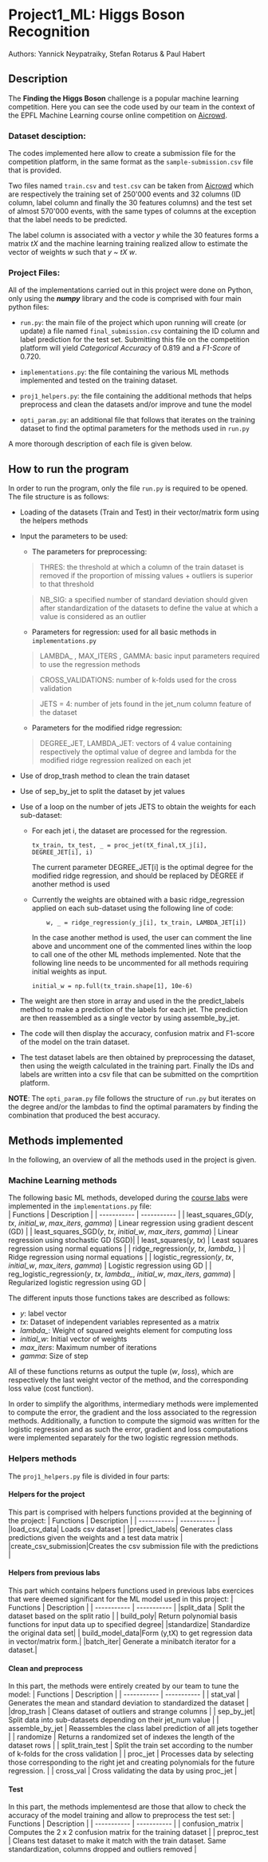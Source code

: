 # Project1_ML: Higgs Boson Recognition

Authors: Yannick Neypatraiky, Stefan Rotarus & Paul Habert

## Description
The **Finding the Higgs Boson** challenge is a popular machine learning competition. Here you can see the code used by our team in the context of the EPFL Machine Learning course online competition on [Aicrowd](https://www.aicrowd.com/challenges/epfl-machine-learning-higgs).

### Dataset desciption:
The  codes implemented here allow to create a submission file for the competition platform, in the same format as the `sample-submission.csv` file that is provided.

Two files named `train.csv` and `test.csv` can be taken from [Aicrowd](https://www.aicrowd.com/challenges/epfl-machine-learning-higgs)  which are respectively the training set of 250'000 events and 32 columns (ID column, label column and finally the 30 features columns) and the test set of almost 570'000 events, with the same types of columns at the exception that the label needs to be predicted.

The label column is associated with a vector *y* while the 30 features forms a matrix *tX* and the machine learning training realized allow to estimate the vector of weights *w* such that *y ~ tX w*. 

### Project Files:
All of the implementations carried out in this project were done on Python, only using the ***numpy*** library and the code is comprised with four main python files:
- `run.py`: the main file of the project which upon running will create (or update) a file named `final_submission.csv` containing the ID column and label prediction for the test set. Submitting this file on the competition platform will yield *Categorical Accuracy* of 0.819 and a *F1-Score* of 0.720. 

- `implementations.py`: the file containing the various ML methods implemented and tested on the training dataset.
- `proj1_helpers.py`: the file containing the additional methods that helps preprocess and clean the datasets and/or improve and tune the model 
- `opti_param.py`: an additional file that follows that iterates on the training dataset to find the optimal parameters for the methods used in `run.py`

A more thorough description of each file is given below.

## How to run the program

In order to run the program, only the file `run.py` is required to be opened. The file structure is as follows:

*   Loading of the datasets (Train and Test) in their vector/matrix form using the helpers methods 
*   Input the parameters to be used: 
    -   The parameters for preprocessing: 

    > THRES: the threshold at which a column of the train dataset is removed if the proportion of missing values + outliers is superior to that threshold

    > NB_SIG:  a specified number of standard deviation should given after standardization of the datasets to define the value at which a value is considered as an outlier

    -   Parameters for regression: used for all basic methods in `implementations.py` 
    > LAMBDA_ , MAX_ITERS , GAMMA: basic input parameters required to use the regression methods 
    
    > CROSS_VALIDATIONS: number of k-folds used for the cross validation
    
    > JETS = 4: number of jets found in the jet_num column feature of the dataset
    
    -   Parameters for the modified ridge regression:
    >   DEGREE_JET, LAMBDA_JET: vectors of 4 value containing respectively the optimal value of degree and lambda for the modified ridge regression realized on each jet

* Use of drop_trash method to clean the train dataset 
* Use of sep_by_jet to split the dataset by jet values 
* Use of a loop on the number of jets JETS to obtain the weights for each sub-dataset:
    -   For each jet i, the dataset are processed for the regression. 
  
            tx_train, tx_test, _ = proc_jet(tX_final,tX_j[i], DEGREE_JET[i], i)

        The current parameter DEGREE_JET[i] is the optimal degree for the modified ridge regression, and should be replaced by DEGREE if another method is used
        
    -   Currently the weights are obtained with a basic ridge_regression applied on each sub-dataset using the following line of code: 

                w, _ = ridge_regression(y_j[i], tx_train, LAMBDA_JET[i])
                
         In the case another method is used, the user can comment the line above and uncomment one of the commented lines within the loop to call one of the other ML methods implemented.
        Note that the following line needs to be uncommented for all methods requiring initial weights as input. 
        
            initial_w = np.full(tx_train.shape[1], 10e-6)
- The weight are then store in array and used in the the predict_labels method to make a prediction of the labels for each jet. The prediction are then reassembled as a single vector by using assemble_by_jet.

- The code will then display the accuracy, confusion matrix and F1-score of the model on the train dataset.  

- The test dataset labels are then obtained by preprocessing the dataset, then using the weigth calculated in the training part. Finally the IDs and labels are written into a csv file that can be submitted on the comprtition platform.

**NOTE**: The `opti_param.py` file follows the structure of `run.py` but iterates on the degree and/or the lambdas to find the optimal paramaters by finding the combination that produced the best accuracy.

## Methods implemented 
In the following, an overview of all the methods used in the project is given. 

### Machine Learning methods

The following basic ML methods, developed during the [course labs](https://github.com/epfml/ML_course) were implemented in the `implementations.py` file:  
| Functions      | Description |
| ----------- | ----------- |
| least\_squares\_GD(*y*, *tx*, *initial\_w*, *max\_iters*, *gamma*)      | Linear regression using gradient descent (GD) |
| least\_squares\_SGD(*y*, *tx*, *initial\_w*, *max\_iters*, *gamma*)  | Linear regression using stochastic GD  (SGD)|
| least\_squares(*y*, *tx*)  | Least squares regression using normal equations  |
| ridge\_regression(*y*, *tx*, *lambda\_* )   | Ridge regression using normal equations  |
| logistic\_regression(*y*, *tx*, *initial\_w*, *max\_iters*, *gamma*) | Logistic regression using GD |
| reg\_logistic\_regression(*y*, *tx*, *lambda_*, *initial\_w*, *max\_iters*, *gamma*) | Regularized logistic regression using GD |

The different inputs those functions takes are described as follows:
- *y*: label vector
- *tx*: Dataset of independent variables represented as a matrix 
- *lambda\_*: Weight of squared weights element for computing loss
- *initial\_w*: Initial vector of weights
- *max\_iters*: Maximum number of iterations
- *gamma*: Size of step

All of these functions returns as output the tuple (*w*, *loss*), which are respectively the last weight vector of the method, and the corresponding loss value (cost function). 

In order to simplify the algorithms, intermediary methods were implemented to compute the error, the gradient and the loss associated to the regression methods. Additionally, a function to compute the sigmoid was written for the logistic regression and as such the error, gradient and loss computations were implemented separately for the two logistic regression methods.

### Helpers methods 

The `proj1_helpers.py` file is divided in four parts: 

#### Helpers for the project 
This part is comprised with helpers functions provided at the beginning of the project:
| Functions      | Description |
| ----------- | ----------- |
|load_csv_data| Loads csv dataset |
|predict_labels| Generates class predictions given the weights and a test data matrix |
|create_csv_submission|Creates the csv submission file with the predictions |

#### Helpers from previous labs

This part which contains helpers functions used in previous labs exercices that were deemed significant for the ML model used in this project: 
| Functions      | Description |
| ----------- | ----------- |
|split_data | Split the dataset based on the split ratio |
| build_poly| Return polynomial basis functions for input data up to specified degree|
|standardize| Standardize the original data set|
| build_model_data|Form (y,tX) to get regression data in vector/matrix form.|
|batch_iter| Generate a minibatch iterator for a dataset.|

#### Clean and preprocess
In this part, the methods were entirely created by our team to tune the model: 
| Functions      | Description |
| ----------- | ----------- |
| stat_val | Generates the mean and standard deviation to standardized the dataset |
|drop_trash | Cleans dataset of outliers and strange columns |
| sep_by_jet|  Split data into sub-datasets depending on their jet_num value |
| assemble_by_jet | Reassembles the class label prediction of all jets together |
| randomize | Returns a randomized set of indexes the length of the dataset rows |
| split_train_test | Split the train set according to the number of k-folds for the cross validation |
| proc_jet | Processes data by selecting those corresponding to the right jet and creating polynomials for the future regression. |
|  cross_val | Cross validating the data by using proc_jet |

#### Test
In this part, the methods implementesd are those that allow to check the accuracy of the model training and allow to preprocess the test set:
| Functions      | Description |
| ----------- | ----------- |
| confusion_matrix | Computes the 2 x 2 confusion matrix for the training dataset |
| preproc_test |  Cleans test dataset to make it match with the train dataset. Same standardization, columns dropped and outliers removed  |




  



